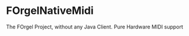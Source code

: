 FOrgelNativeMidi
================

The FOrgel Project, without any Java Client. Pure Hardware MIDI support
